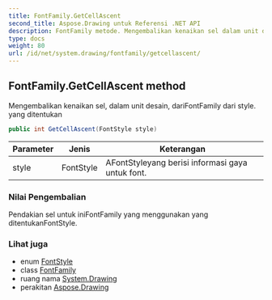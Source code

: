 ```yaml
---
title: FontFamily.GetCellAscent
second_title: Aspose.Drawing untuk Referensi .NET API
description: FontFamily metode. Mengembalikan kenaikan sel dalam unit desain dariFontFamily dari style. yang ditentukan
type: docs
weight: 80
url: /id/net/system.drawing/fontfamily/getcellascent/
---
```

## FontFamily.GetCellAscent method

Mengembalikan kenaikan sel, dalam unit desain, dariFontFamily dari style. yang ditentukan

```csharp
public int GetCellAscent(FontStyle style)
```

| Parameter | Jenis | Keterangan |
| --- | --- | --- |
| style | FontStyle | AFontStyleyang berisi informasi gaya untuk font. |

### Nilai Pengembalian

Pendakian sel untuk iniFontFamily yang menggunakan yang ditentukanFontStyle.

### Lihat juga

* enum [FontStyle](../../fontstyle/)
* class [FontFamily](../)
* ruang nama [System.Drawing](../../fontfamily/)
* perakitan [Aspose.Drawing](../../../)


